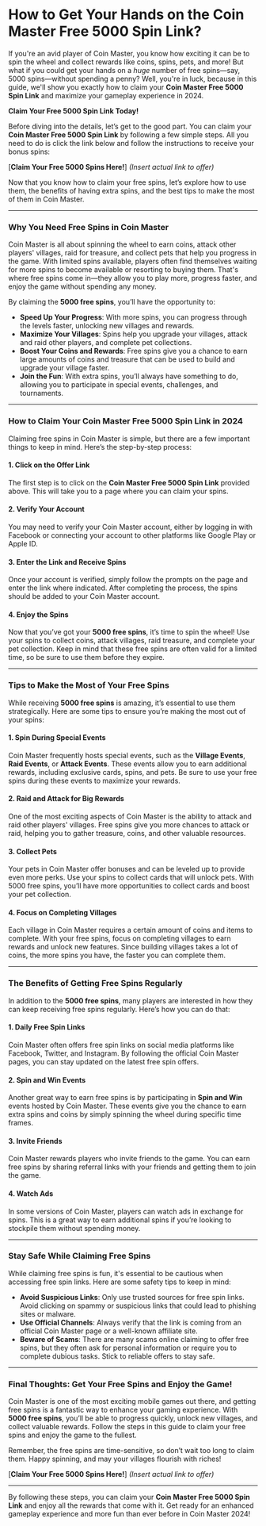 # How to Get Your Hands on the Coin Master Free 5000 Spin Link?

If you're an avid player of Coin Master, you know how exciting it can be to spin the wheel and collect rewards like coins, spins, pets, and more! But what if you could get your hands on a *huge* number of free spins—say, 5000 spins—without spending a penny? Well, you're in luck, because in this guide, we'll show you exactly how to claim your **Coin Master Free 5000 Spin Link** and maximize your gameplay experience in 2024.

**Claim Your Free 5000 Spin Link Today!**

Before diving into the details, let’s get to the good part. You can claim your **Coin Master Free 5000 Spin Link** by following a few simple steps. All you need to do is click the link below and follow the instructions to receive your bonus spins:

[**Claim Your Free 5000 Spins Here!**] *(Insert actual link to offer)*

Now that you know how to claim your free spins, let’s explore how to use them, the benefits of having extra spins, and the best tips to make the most of them in Coin Master.

---

### Why You Need Free Spins in Coin Master

Coin Master is all about spinning the wheel to earn coins, attack other players' villages, raid for treasure, and collect pets that help you progress in the game. With limited spins available, players often find themselves waiting for more spins to become available or resorting to buying them. That's where free spins come in—they allow you to play more, progress faster, and enjoy the game without spending any money.

By claiming the **5000 free spins**, you’ll have the opportunity to:

- **Speed Up Your Progress**: With more spins, you can progress through the levels faster, unlocking new villages and rewards.
- **Maximize Your Villages**: Spins help you upgrade your villages, attack and raid other players, and complete pet collections.
- **Boost Your Coins and Rewards**: Free spins give you a chance to earn large amounts of coins and treasure that can be used to build and upgrade your village faster.
- **Join the Fun**: With extra spins, you’ll always have something to do, allowing you to participate in special events, challenges, and tournaments.

---

### How to Claim Your Coin Master Free 5000 Spin Link in 2024

Claiming free spins in Coin Master is simple, but there are a few important things to keep in mind. Here’s the step-by-step process:

#### 1. **Click on the Offer Link**
The first step is to click on the **Coin Master Free 5000 Spin Link** provided above. This will take you to a page where you can claim your spins.

#### 2. **Verify Your Account**
You may need to verify your Coin Master account, either by logging in with Facebook or connecting your account to other platforms like Google Play or Apple ID.

#### 3. **Enter the Link and Receive Spins**
Once your account is verified, simply follow the prompts on the page and enter the link where indicated. After completing the process, the spins should be added to your Coin Master account.

#### 4. **Enjoy the Spins**
Now that you’ve got your **5000 free spins**, it’s time to spin the wheel! Use your spins to collect coins, attack villages, raid treasure, and complete your pet collection. Keep in mind that these free spins are often valid for a limited time, so be sure to use them before they expire.

---

### Tips to Make the Most of Your Free Spins

While receiving **5000 free spins** is amazing, it’s essential to use them strategically. Here are some tips to ensure you’re making the most out of your spins:

#### 1. **Spin During Special Events**
Coin Master frequently hosts special events, such as the **Village Events**, **Raid Events**, or **Attack Events**. These events allow you to earn additional rewards, including exclusive cards, spins, and pets. Be sure to use your free spins during these events to maximize your rewards.

#### 2. **Raid and Attack for Big Rewards**
One of the most exciting aspects of Coin Master is the ability to attack and raid other players' villages. Free spins give you more chances to attack or raid, helping you to gather treasure, coins, and other valuable resources.

#### 3. **Collect Pets**
Your pets in Coin Master offer bonuses and can be leveled up to provide even more perks. Use your spins to collect cards that will unlock pets. With 5000 free spins, you’ll have more opportunities to collect cards and boost your pet collection.

#### 4. **Focus on Completing Villages**
Each village in Coin Master requires a certain amount of coins and items to complete. With your free spins, focus on completing villages to earn rewards and unlock new features. Since building villages takes a lot of coins, the more spins you have, the faster you can complete them.

---

### The Benefits of Getting Free Spins Regularly

In addition to the **5000 free spins**, many players are interested in how they can keep receiving free spins regularly. Here’s how you can do that:

#### 1. **Daily Free Spin Links**
Coin Master often offers free spin links on social media platforms like Facebook, Twitter, and Instagram. By following the official Coin Master pages, you can stay updated on the latest free spin offers.

#### 2. **Spin and Win Events**
Another great way to earn free spins is by participating in **Spin and Win** events hosted by Coin Master. These events give you the chance to earn extra spins and coins by simply spinning the wheel during specific time frames.

#### 3. **Invite Friends**
Coin Master rewards players who invite friends to the game. You can earn free spins by sharing referral links with your friends and getting them to join the game.

#### 4. **Watch Ads**
In some versions of Coin Master, players can watch ads in exchange for spins. This is a great way to earn additional spins if you’re looking to stockpile them without spending money.

---

### Stay Safe While Claiming Free Spins

While claiming free spins is fun, it's essential to be cautious when accessing free spin links. Here are some safety tips to keep in mind:

- **Avoid Suspicious Links**: Only use trusted sources for free spin links. Avoid clicking on spammy or suspicious links that could lead to phishing sites or malware.
- **Use Official Channels**: Always verify that the link is coming from an official Coin Master page or a well-known affiliate site.
- **Beware of Scams**: There are many scams online claiming to offer free spins, but they often ask for personal information or require you to complete dubious tasks. Stick to reliable offers to stay safe.

---

### Final Thoughts: Get Your Free Spins and Enjoy the Game!

Coin Master is one of the most exciting mobile games out there, and getting free spins is a fantastic way to enhance your gaming experience. With **5000 free spins**, you’ll be able to progress quickly, unlock new villages, and collect valuable rewards. Follow the steps in this guide to claim your free spins and enjoy the game to the fullest.

Remember, the free spins are time-sensitive, so don’t wait too long to claim them. Happy spinning, and may your villages flourish with riches!

[**Claim Your Free 5000 Spins Here!**] *(Insert actual link to offer)*

---

By following these steps, you can claim your **Coin Master Free 5000 Spin Link** and enjoy all the rewards that come with it. Get ready for an enhanced gameplay experience and more fun than ever before in Coin Master 2024!
